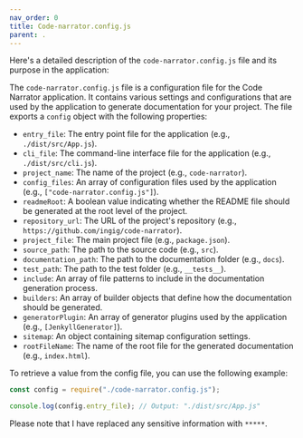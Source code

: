 ```yaml
---
nav_order: 0
title: Code-narrator.config.js
parent: .
---
```


Here's a detailed description of the `code-narrator.config.js` file and its purpose in the application:

The `code-narrator.config.js` file is a configuration file for the Code Narrator application. It contains various settings and configurations that are used by the application to generate documentation for your project. The file exports a `config` object with the following properties:

- `entry_file`: The entry point file for the application (e.g., `./dist/src/App.js`).
- `cli_file`: The command-line interface file for the application (e.g., `./dist/src/cli.js`).
- `project_name`: The name of the project (e.g., `code-narrator`).
- `config_files`: An array of configuration files used by the application (e.g., `["code-narrator.config.js"]`).
- `readmeRoot`: A boolean value indicating whether the README file should be generated at the root level of the project.
- `repository_url`: The URL of the project's repository (e.g., `https://github.com/ingig/code-narrator`).
- `project_file`: The main project file (e.g., `package.json`).
- `source_path`: The path to the source code (e.g., `src`).
- `documentation_path`: The path to the documentation folder (e.g., `docs`).
- `test_path`: The path to the test folder (e.g., `__tests__`).
- `include`: An array of file patterns to include in the documentation generation process.
- `builders`: An array of builder objects that define how the documentation should be generated.
- `generatorPlugin`: An array of generator plugins used by the application (e.g., `[JenkyllGenerator]`).
- `sitemap`: An object containing sitemap configuration settings.
- `rootFileName`: The name of the root file for the generated documentation (e.g., `index.html`).

To retrieve a value from the config file, you can use the following example:

```javascript
const config = require("./code-narrator.config.js");

console.log(config.entry_file); // Output: "./dist/src/App.js"
```

Please note that I have replaced any sensitive information with `*****`.